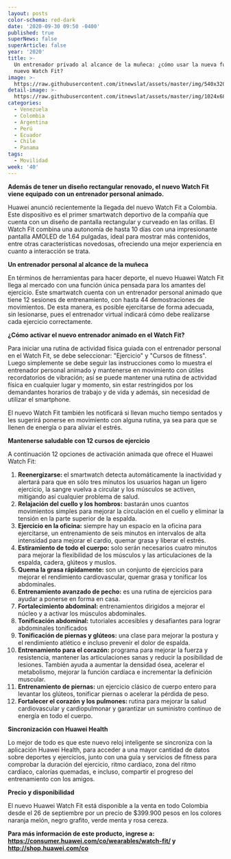 ```yaml
---
layout: posts
color-schema: red-dark
date: '2020-09-30 09:50 -0400'
published: true
superNews: false
superArticle: false
year: '2020'
title: >-
  Un entrenador privado al alcance de la muñeca: ¿cómo usar la nueva función del
  nuevo Watch Fit?
image: >-
  https://raw.githubusercontent.com/itnewslat/assets/master/img/540x320/Wfit-p.jpg
detail-image: >-
  https://raw.githubusercontent.com/itnewslat/assets/master/img/1024x680/Wfit-g.jpg
categories:
  - Venezuela
  - Colombia
  - Argentina
  - Perú
  - Ecuador
  - Chile
  - Panama
tags:
  - Movilidad
week: '40'
---
```

**Además de tener un diseño rectangular renovado, el nuevo Watch Fit viene equipado con un entrenador personal animado.**

Huawei anunció recientemente la llegada del nuevo Watch Fit a Colombia. Este dispositivo es el primer smartwatch deportivo de la compañía que cuenta con un diseño de pantalla rectangular y curveado en las orillas. El Watch Fit combina una autonomía de hasta 10 días con una impresionante pantalla AMOLED de 1.64 pulgadas, ideal para mostrar más contenidos, entre otras características novedosas, ofreciendo una mejor experiencia en cuanto a interacción se trata.

<strong>Un entrenador personal al alcance de la muñeca</strong>

En términos de herramientas para hacer deporte, el nuevo Huawei Watch Fit llega al mercado con una función única pensada para los amantes del ejercicio. Este smartwatch cuenta con un entrenador personal animado que tiene 12 sesiones de entrenamiento, con hasta 44 demostraciones de movimientos. De esta manera, es posible ejercitarse de forma adecuada, sin lesionarse, pues el entrenador virtual indicará cómo debe realizarse cada ejercicio correctamente.

<strong>¿Cómo activar el nuevo entrenador animado en el Watch Fit?</strong>

Para iniciar una rutina de actividad física guiada con el entrenador personal en el Watch Fit, se debe seleccionar: "Ejercicio" y "Cursos de fitness". Luego simplemente se debe seguir las instrucciones como lo muestra el entrenador personal animado y mantenerse en movimiento con útiles recordatorios de vibración; así se puede mantener una rutina de actividad física en cualquier lugar y momento, sin estar restringidos por los demandantes horarios de trabajo y de vida y además, sin necesidad de utilizar el smartphone.

El nuevo Watch Fit también les notificará si llevan mucho tiempo sentados y les sugerirá ponerse en movimiento con alguna rutina, ya sea para que se llenen de energía o para aliviar el estrés.

<strong>Mantenerse saludable con 12 cursos de ejercicio</strong>

A continuación 12 opciones de activación animada que ofrece el Huawei Watch Fit:
<ol>
	<li><strong>Reenergizarse: </strong>el smartwatch detecta automáticamente la inactividad y alertará para que en sólo tres minutos los usuarios hagan un ligero ejercicio, la sangre vuelva a circular y los músculos se activen, mitigando así cualquier problema de salud.</li>
	<li><strong>Relajación del cuello y los hombros:</strong> bastarán unos cuantos movimientos simples para mejorar la circulación en el cuello y eliminar la tensión en la parte superior de la espalda.</li>
	<li><strong>Ejercicio en la oficina:</strong> siempre hay un espacio en la oficina para ejercitarse, un entrenamiento de seis minutos en intervalos de alta intensidad para mejorar el cardio, quemar grasa y liberar el estrés.</li>
	<li><strong>Estiramiento de todo el cuerpo:</strong> solo serán necesarios cuatro minutos para mejorar la flexibilidad de los músculos y las articulaciones de la espalda, cadera, glúteos y muslos.</li>
	<li><strong>Quema la grasa rápidamente:</strong> son un conjunto de ejercicios para mejorar el rendimiento cardiovascular, quemar grasa y tonificar los abdominales.</li>
	<li><strong>Entrenamiento avanzado de pecho:</strong> es una rutina de ejercicios para ayudar a ponerse en forma en casa.</li>
	<li><strong>Fortalecimiento abdominal: </strong>entrenamientos dirigidos a mejorar el núcleo y a activar los músculos abdominales.</li>
	<li><strong>Tonificación abdominal:</strong> tutoriales accesibles y desafiantes para lograr abdominales tonificados</li>
	<li><strong>Tonificación de piernas y glúteos:</strong> una clase para mejorar la postura y el rendimiento atlético e incluso prevenir el dolor de espalda.</li>
	<li><strong>Entrenamiento para el corazón:</strong> programa para mejorar la fuerza y resistencia, mantener las articulaciones sanas y reducir la posibilidad de lesiones. También ayuda a aumentar la densidad ósea, acelerar el metabolismo, mejorar la función cardíaca e incrementar la definición muscular.</li>
	<li><strong>Entrenamiento de piernas:</strong> un ejercicio clásico de cuerpo entero para levantar los glúteos, tonificar piernas o acelerar la pérdida de peso.</li>
	<li><strong>Fortalecer el corazón y los pulmones: </strong>rutina para mejorar la salud cardiovascular y cardiopulmonar y garantizar un suministro continuo de energía en todo el cuerpo.</li>
</ol>
<strong>Sincronización con Huawei Health</strong>

Lo mejor de todo es que este nuevo reloj inteligente se sincroniza con la aplicación Huawei Health, para acceder a una mayor cantidad de datos sobre deportes y ejercicios, junto con una guía y servicios de fitness para comprobar la duración del ejercicio, ritmo cardíaco, zona del ritmo cardíaco, calorías quemadas, e incluso, compartir el progreso del entrenamiento con los amigos.

<strong>Precio y disponibilidad</strong>

El nuevo Huawei Watch Fit está disponible a la venta en todo Colombia desde el 26 de septiembre por un precio de $399.900 pesos en los colores naranja melón, negro grafito, verde menta y rosa cereza.  <strong>
</strong>

<strong>Para más información de este producto, ingrese a: </strong><a href="https://consumer.huawei.com/co/wearables/watch-fit/"><strong>https://consumer.huawei.com/co/wearables/watch-fit/</strong></a><strong>  y </strong><a href="http://shop.huawei.com/co"><strong>http://shop.huawei.com/co</strong></a>
